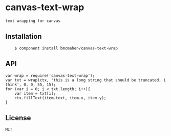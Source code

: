 
# canvas-text-wrap

	text wrapping for canvas

## Installation

		$ component install bmcmahen/canvas-text-wrap

## API

	var wrap = require('canvas-text-wrap');
	var txt = wrap(ctx, 'this is a long string that should be truncated, i think', 0, 0, 55, 15);
	for (var i = 0; i < txt.length; i++){
		var item = txt[i];
		ctx.fillText(item.text, item.x, item.y);
	}

## License

	MIT
